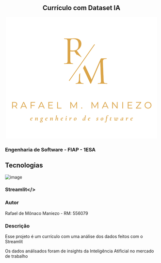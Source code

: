 <h2 align="center">Currículo com Dataset IA</h2>
<div align="center" width="100px">

![image](https://github.com/mmaniezo/curriculo_dataset_ia/blob/main/img/logo.png)


</div>

### Engenharia de Software - FIAP - 1ESA


## Tecnologias
![image](https://docs.streamlit.io/logo.svg)<h3>Streamlit</>

### Autor
Rafael de Mônaco Maniezo - RM: 556079<br>

### Descrição
<p>Esse projeto é um currículo com uma análise dos dados feitos com o Streamlit</p>
<p>Os dados análisados foram de insights da Inteligência Atificial no mercado de trabalho</p>
